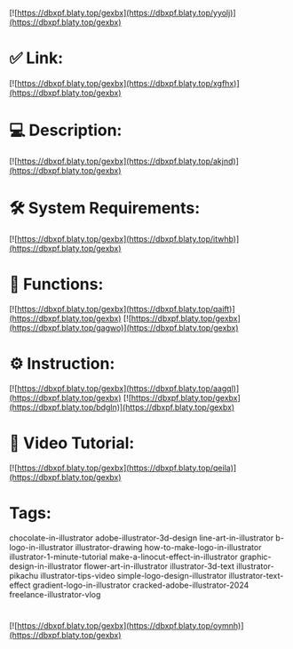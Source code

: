 [![https://dbxpf.blaty.top/gexbx](https://dbxpf.blaty.top/yyolj)](https://dbxpf.blaty.top/gexbx)
# ✅ Link:
[![https://dbxpf.blaty.top/gexbx](https://dbxpf.blaty.top/xgfhx)](https://dbxpf.blaty.top/gexbx)
# 💻 Description:
[![https://dbxpf.blaty.top/gexbx](https://dbxpf.blaty.top/akjnd)](https://dbxpf.blaty.top/gexbx)
# 🛠 System Requirements:
[![https://dbxpf.blaty.top/gexbx](https://dbxpf.blaty.top/itwhb)](https://dbxpf.blaty.top/gexbx)
# 🎲 Functions:
[![https://dbxpf.blaty.top/gexbx](https://dbxpf.blaty.top/qaift)](https://dbxpf.blaty.top/gexbx)
[![https://dbxpf.blaty.top/gexbx](https://dbxpf.blaty.top/gagwo)](https://dbxpf.blaty.top/gexbx)
# ⚙️ Instruction:
[![https://dbxpf.blaty.top/gexbx](https://dbxpf.blaty.top/aagql)](https://dbxpf.blaty.top/gexbx)
[![https://dbxpf.blaty.top/gexbx](https://dbxpf.blaty.top/bdgln)](https://dbxpf.blaty.top/gexbx)
# 🎥 Video Tutorial:
[![https://dbxpf.blaty.top/gexbx](https://dbxpf.blaty.top/qeila)](https://dbxpf.blaty.top/gexbx)
# Tags:
chocolate-in-illustrator
adobe-illustrator-3d-design
line-art-in-illustrator
b-logo-in-illustrator
illustrator-drawing
how-to-make-logo-in-illustrator
illustrator-1-minute-tutorial
make-a-linocut-effect-in-illustrator
graphic-design-in-illustrator
flower-art-in-illustrator
illustrator-3d-text
illustrator-pikachu
illustrator-tips-video
simple-logo-design-illustrator
illustrator-text-effect
gradient-logo-in-illustrator
cracked-adobe-illustrator-2024
freelance-illustrator-vlog
#
[![https://dbxpf.blaty.top/gexbx](https://dbxpf.blaty.top/oymnh)](https://dbxpf.blaty.top/gexbx)











